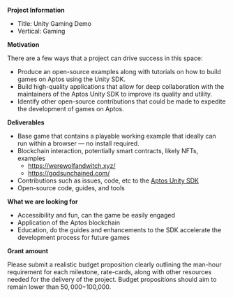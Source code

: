 **Project Information**
- Title: Unity Gaming Demo
- Vertical: Gaming

**Motivation**

There are a few ways that a project can drive success in this space:

- Produce an open-source examples along with tutorials on how to build games on Aptos using the Unity SDK.
- Build high-quality applications that allow for deep collaboration with the maintainers of the Aptos Unity SDK to improve its quality and utility.
- Identify other open-source contributions that could be made to expedite the development of games on Aptos.

**Deliverables** 
- Base game that contains a playable working example that ideally can run within a browser — no install required.
- Blockchain interaction, potentially smart contracts, likely NFTs, examples
    - https://werewolfandwitch.xyz/
    - https://godsunchained.com/
- Contributions such as issues, code, etc to the [Aptos Unity SDK](https://assetstore.unity.com/packages/decentralization/aptos-sdk-244713)
- Open-source code, guides, and tools

**What we are looking for** 

- Accessibility and fun, can the game be easily engaged
- Application of the Aptos blockchain
- Education, do the guides and enhancements to the SDK accelerate the development process for future games
  
**Grant amount**

Please submit a realistic budget proposition clearly outlining the man-hour requirement for each milestone, rate-cards, along with other resources needed for the delivery of the project.
Budget propositions should aim to remain lower than $50,000-$100,000.

